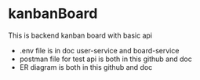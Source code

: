# kanbanBoard
This is backend kanban board with basic api
- .env file is in doc user-service and board-service
- postman file for test api is both in this github and doc
- ER diagram is both in this github and doc
